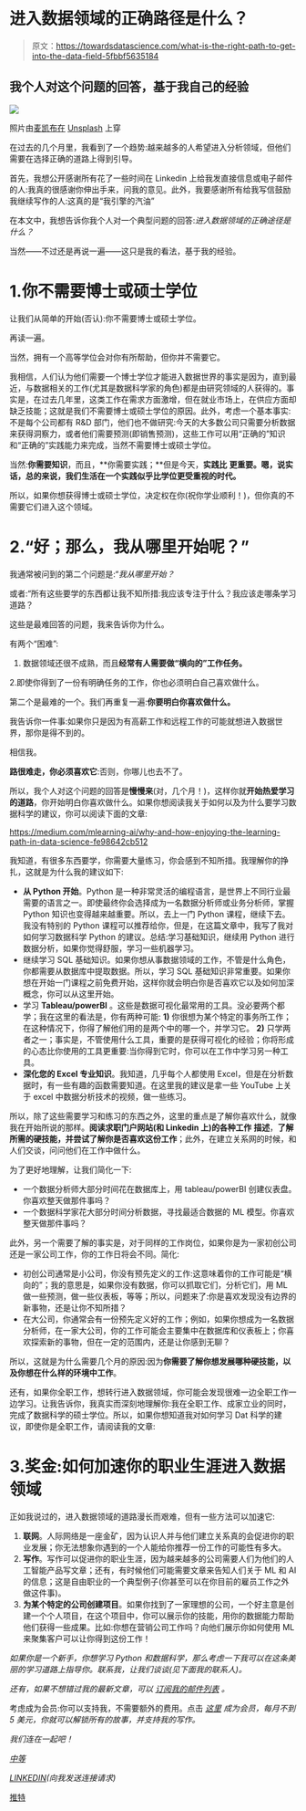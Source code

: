 # 进入数据领域的正确路径是什么？

> 原文：<https://towardsdatascience.com/what-is-the-right-path-to-get-into-the-data-field-5fbbf5635184>

## 我个人对这个问题的回答，基于我自己的经验

![](img/481fef0a10538d887d9030107fd2ebd0.png)

照片由[麦凯布在](https://unsplash.com/@mc_coats13?utm_source=unsplash&utm_medium=referral&utm_content=creditCopyText) [Unsplash](https://unsplash.com/s/photos/path?utm_source=unsplash&utm_medium=referral&utm_content=creditCopyText) 上穿

在过去的几个月里，我看到了一个趋势:越来越多的人希望进入分析领域，但他们需要在选择正确的道路上得到引导。

首先，我想公开感谢所有花了一些时间在 Linkedin 上给我发直接信息或电子邮件的人:我真的很感谢你伸出手来，问我的意见。此外，我要感谢所有给我写信鼓励我继续写作的人:这真的是“我引擎的汽油”

在本文中，我想告诉你我个人对一个典型问题的回答:*进入数据领域的正确途径是什么？*

当然——不过还是再说一遍——这只是我的看法，基于我的经验。

# 1.你不需要博士或硕士学位

让我们从简单的开始(否认):你不需要博士或硕士学位。

再读一遍。

当然，拥有一个高等学位会对你有所帮助，但你并不需要它。

我相信，人们认为他们需要一个博士学位才能进入数据世界的事实是因为，直到最近，与数据相关的工作(尤其是数据科学家的角色)都是由研究领域的人获得的。事实是，在过去几年里，这类工作在需求方面激增，但在就业市场上，在供应方面却缺乏技能；这就是我们不需要博士或硕士学位的原因。此外，考虑一个基本事实:不是每个公司都有 R&D 部门，他们也不做研究:今天的大多数公司只需要分析数据来获得洞察力，或者他们需要预测(即销售预测)，这些工作可以用“正确的”知识和“正确的”实践能力来完成，当然不需要博士或硕士学位。

当然:**你需要知识**，而且，**你需要实践；**但是今天，**实践比** **更重要。嗯，说实话，总的来说，我们生活在一个实践似乎比学位更受重视的时代。**

所以，如果你想获得博士或硕士学位，决定权在你(祝你学业顺利！)，但你真的不需要它们进入这个领域。

# 2.“好；那么，我从哪里开始呢？”

我通常被问到的第二个问题是:“*我从哪里开始？*

或者:“所有这些要学的东西都让我不知所措:我应该专注于什么？我应该走哪条学习道路？

这些是最难回答的问题，我来告诉你为什么。

有两个“困难”:

1.  数据领域还很不成熟，而且**经常有人需要做“横向的”工作任务。**

2.即使你得到了一份有明确任务的工作，你也必须明白自己喜欢做什么。

第二个是最难的一个。我们再重复一遍:**你要明白你喜欢做什么。**

我告诉你一件事:如果你只是因为有高薪工作和远程工作的可能就想进入数据世界，那你是得不到的。

相信我。

**路很难走，你必须喜欢它**:否则，你哪儿也去不了。

所以，我个人对这个问题的回答是**慢慢来**(对，几个月！)，这样你就**开始热爱学习的道路**，你开始明白你喜欢做什么。如果你想阅读我关于如何以及为什么要学习数据科学的建议，你可以阅读下面的文章:

<https://medium.com/mlearning-ai/why-and-how-enjoying-the-learning-path-in-data-science-fe98642cb512>  

我知道，有很多东西要学，你需要大量练习，你会感到不知所措。我理解你的挣扎，这就是为什么我的建议如下:

*   **从 Python 开始**。Python 是一种非常灵活的编程语言，是世界上不同行业最需要的语言之一。即使最终你会选择成为一名数据分析师或业务分析师，掌握 Python 知识也变得越来越重要。所以，去上一门 Python 课程，继续下去。我没有特别的 Python 课程可以推荐给你，但是，在这篇文章中，我写了我对如何学习数据科学 Python 的建议。总结:学习基础知识，继续用 Python 进行数据分析，如果你觉得舒服，学习一些机器学习。
*   继续学习 SQL 基础知识。如果你想从事数据领域的工作，不管是什么角色，你都需要从数据库中提取数据。所以，学习 SQL 基础知识非常重要。如果你想在开始一门课程之前免费开始，这样你就会明白你是否喜欢它以及如何加深概念，你可以从这里开始。
*   学习 **Tableau/powerBI** 。这些是数据可视化最常用的工具。没必要两个都学；我在这里的看法是，你有两种可能: **1)** 你很想为某个特定的事务所工作；在这种情况下，你得了解他们用的是两个中的哪一个，并学习它。 **2)** 只学两者之一；事实是，不管使用什么工具，重要的是获得可视化的经验；你将形成的心态比你使用的工具更重要:当你得到它时，你可以在工作中学习另一种工具。
*   **深化您的 Excel 专业知识**。我知道，几乎每个人都使用 Excel，但是在分析数据时，有一些有趣的函数需要知道。在这里我的建议是拿一些 YouTube 上关于 excel 中数据分析技术的视频，做一些练习。

所以，除了这些需要学习和练习的东西之外，这里的重点是了解你喜欢什么，就像我在开始所说的那样。**阅读求职门户网站(和 Linkedin 上)的各种工作** **描述**，**了解所需的硬技能，并尝试了解你是否喜欢这份工作**；此外，在建立关系网的时候，和人们交谈，问问他们在工作中做什么。

为了更好地理解，让我们简化一下:

*   一个数据分析师大部分时间花在数据库上，用 tableau/powerBI 创建仪表盘。你喜欢整天做那件事吗？
*   一个数据科学家花大部分时间分析数据，寻找最适合数据的 ML 模型。你喜欢整天做那件事吗？

此外，另一个需要了解的事实是，对于同样的工作岗位，如果你是为一家初创公司还是一家公司工作，你的工作日将会不同。简化:

*   初创公司通常是小公司，你没有预先定义的工作:这意味着你的工作可能是“横向的”；我的意思是，如果你没有数据，你可以抓取它们，分析它们，用 ML 做一些预测，做一些仪表板，等等；所以，问题来了:你是喜欢发现没有边界的新事物，还是让你不知所措？
*   在大公司，你通常会有一份预先定义好的工作；例如，如果你想成为一名数据分析师，在一家大公司，你的工作可能会主要集中在数据库和仪表板上；你喜欢探索新的事物，但在一定的范围内，还是让你感到无聊？

所以，这就是为什么需要几个月的原因:因为**你需要了解你想发展哪种硬技能，以及你想在什么样的环境中工作**。

还有，如果你全职工作，想转行进入数据领域，你可能会发现很难一边全职工作一边学习。让我告诉你，我真实而深刻地理解你:我在全职工作、成家立业的同时，完成了数据科学的硕士学位。所以，如果你想知道我对如何学习 Dat 科学的建议，即使你是全职工作，请阅读我的文章:

</how-to-study-data-science-even-if-you-work-or-study-full-time-b52ace31edac>  

# 3.奖金:如何加速你的职业生涯进入数据领域

正如我说过的，进入数据领域的道路漫长而艰难，但有一些方法可以加速它:

1.  **联网**。人际网络是一座金矿，因为认识人并与他们建立关系真的会促进你的职业发展；你无法想象你遇到的一个人能给你推荐一份工作的可能性有多大。
2.  **写作**。写作可以促进你的职业生涯，因为越来越多的公司需要人们为他们的人工智能产品写文章；还有，有时候他们可能需要文章来告知人们关于 ML 和 AI 的信息；这是自由职业的一个典型例子(你甚至可以在你目前的雇员工作之外做这件事)。
3.  **为某个特定的公司创建项目**。如果你找到了一家理想的公司，一个好主意是创建一个个人项目，在这个项目中，你可以展示你的技能，用你的数据能力帮助他们获得一些成果。比如:你想在营销公司工作吗？向他们展示你如何使用 ML 来聚集客户可以让你得到这份工作！

*如果你是一个新手，你想学习 Python 和数据科学，那么考虑一下我可以在这条美丽的学习道路上指导你。联系我，让我们谈谈(见下面我的联系人)。*

*还有，如果不想错过我的最新文章，可以* [*订阅我的邮件列表*](https://federicotrotta.medium.com/subscribe) *。*

考虑成为会员:你可以支持我，不需要额外的费用。点击 [*这里*](https://federicotrotta.medium.com/membership) *成为会员，每月不到 5 美元，你就可以解锁所有的故事，并支持我的写作。*

*我们连在一起吧！*

[*中等*](https://federicotrotta.medium.com/)

[*LINKEDIN*](https://www.linkedin.com/in/federico-trotta/)*(向我发送连接请求)*

[推特](https://twitter.com/F_Trotta90)